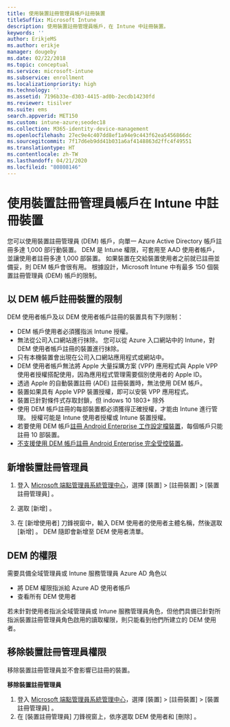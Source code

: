 ```yaml
---
title: 使用裝置註冊管理員帳戶註冊裝置
titleSuffix: Microsoft Intune
description: 使用裝置註冊管理員帳戶，在 Intune 中註冊裝置。
keywords: ''
author: ErikjeMS
ms.author: erikje
manager: dougeby
ms.date: 02/22/2018
ms.topic: conceptual
ms.service: microsoft-intune
ms.subservice: enrollment
ms.localizationpriority: high
ms.technology: ''
ms.assetid: 7196b33e-d303-4415-ad0b-2ecdb14230fd
ms.reviewer: tisilver
ms.suite: ems
search.appverid: MET150
ms.custom: intune-azure;seodec18
ms.collection: M365-identity-device-management
ms.openlocfilehash: 27ec9e4c407dd8ef1a94e9c443f62ea5456866dc
ms.sourcegitcommit: 7f17d6eb9dd41b031a6af4148863d2ffc4f49551
ms.translationtype: HT
ms.contentlocale: zh-TW
ms.lasthandoff: 04/21/2020
ms.locfileid: "80808146"
---
```

# <a name="enroll-devices-in-intune-by-using-a-device-enrollment-manager-account"></a>使用裝置註冊管理員帳戶在 Intune 中註冊裝置

您可以使用裝置註冊管理員 (DEM) 帳戶，向單一 Azure Active Directory 帳戶註冊多達 1,000 部行動裝置。 DEM 是 Intune 權限，可套用至 AAD 使用者帳戶，並讓使用者註冊多達 1,000 部裝置。 如果裝置在交給裝置使用者之前就已註冊並備妥，則 DEM 帳戶會很有用。 根據設計，Microsoft Intune 中有最多 150 個裝置註冊管理員 (DEM) 帳戶的限制。

## <a name="limitations-of-devices-that-are-enrolled-with-a-dem-account"></a>以 DEM 帳戶註冊裝置的限制

DEM 使用者帳戶及以 DEM 使用者帳戶註冊的裝置具有下列限制：

- DEM 帳戶使用者必須獲指派 Intune 授權。
- 無法從公司入口網站進行抹除。 您可以從 Azure 入口網站中的 Intune，對 DEM 使用者帳戶註冊的裝置進行抹除。
- 只有本機裝置會出現在公司入口網站應用程式或網站中。
- DEM 使用者帳戶無法將 Apple 大量採購方案 (VPP) 應用程式與 Apple VPP 使用者授權搭配使用，因為應用程式管理需要個別使用者的 Apple ID。
- 透過 Apple 的自動裝置註冊 (ADE) 註冊裝置時，無法使用 DEM 帳戶。
- 裝置如果具有 Apple VPP 裝置授權，即可以安裝 VPP 應用程式。
- 裝置已針對條件式存取封鎖，但 indows 10 1803+ 除外
- 使用 DEM 帳戶註冊的每部裝置都必須獲得正確授權，才能由 Intune 進行管理。 授權可能是 Intune 使用者授權或 Intune 裝置授權。
- 若要使用 DEM 帳戶[註冊 Android Enterprise 工作設定檔裝置](android-work-profile-enroll.md)，每個帳戶只能註冊 10 部裝置。
- [不支援使用 DEM 帳戶註冊 Android Enterprise 完全受控裝置](android-fully-managed-enroll.md)。

## <a name="add-a-device-enrollment-manager"></a>新增裝置註冊管理員

1. 登入 [Microsoft 端點管理員系統管理中心](https://go.microsoft.com/fwlink/?linkid=2109431)，選擇 [裝置]   > [註冊裝置]   > [裝置註冊管理員]  。

2. 選取 [新增]  。

3. 在 [新增使用者]  刀鋒視窗中，輸入 DEM 使用者的使用者主體名稱，然後選取 [新增]  。 DEM 隨即會新增至 DEM 使用者清單。

## <a name="permissions-for-dem"></a>DEM 的權限

需要具備全域管理員或 Intune 服務管理員 Azure AD 角色以
- 將 DEM 權限指派給 Azure AD 使用者帳戶
- 查看所有 DEM 使用者

若未針對使用者指派全域管理員或 Intune 服務管理員角色，但他們具備已針對所指派裝置註冊管理員角色啟用的讀取權限，則只能看到他們所建立的 DEM 使用者。


## <a name="remove-device-enrollment-manager-permissions"></a>移除裝置註冊管理員權限

移除裝置註冊管理員並不會影響已註冊的裝置。

**移除裝置註冊管理員**

1. 登入 [Microsoft 端點管理員系統管理中心](https://go.microsoft.com/fwlink/?linkid=2109431)，選擇 [裝置]   > [註冊裝置]   > [裝置註冊管理員]  。
2. 在 [裝置註冊管理員]  刀鋒視窗上，依序選取 DEM 使用者和 [刪除]  。


